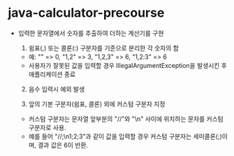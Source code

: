 # java-calculator-precourse

* 입력한 문자열에서 숫자를 추출하여 더하는 계산기를 구현

  1. 쉼표(,) 또는 콜론(:) 구분자를 기준으로 분리한 각 숫자의 합
    - 예: "" => 0, "1,2" => 3, "1,2,3" => 6, "1,2:3" => 6
    - 사용자가 잘못된 값을 입력할 경우 IllegalArgumentException을 발생시킨 후 애플리케이션 종료

  2. 음수 입력시 예외 발생

   3. 앞의 기본 구분자(쉼표, 콜론) 외에 커스텀 구분자 지정
    - 커스텀 구분자는 문자열 앞부분의 "//"와 "\n" 사이에 위치하는 문자를 커스텀 구분자로 사용.
    - 예를 들어 "//;\n1;2;3"과 같이 값을 입력할 경우 커스텀 구분자는 세미콜론(;)이며, 결과 값은 6이 반환.
